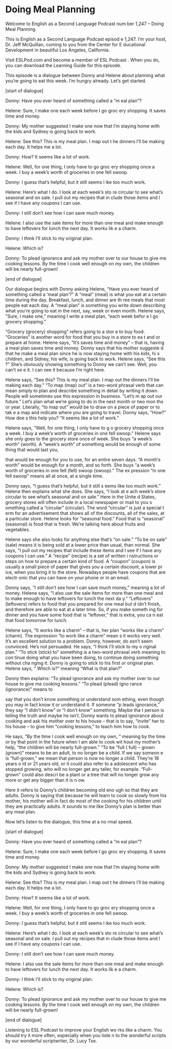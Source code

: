 # Doing Meal Planning

Welcome to English as a Second Language Podcast num ber 1,247 – Doing Meal Planning.

This is English as a Second Language Podcast episod e 1,247. I’m your host, Dr. Jeff McQuillan, coming to you from the Center for E ducational Development in beautiful Los Angeles, California.

Visit ESLPod.com and become a member of ESL Podcast . When you do, you can download the Learning Guide for this episode.

This episode is a dialogue between Donny and Helene  about planning what you’re going to eat this week. I’m hungry already. Let’s get started.

[start of dialogue]

Donny: Have you ever heard of something called a “m eal plan”?

Helene: Sure, I make one each week before I go groc ery shopping. It saves time and money.

Donny: My mother suggested I make one now that I’m staying home with the kids and Sydney is going back to work.

Helene: See this? This is my meal plan. I map out t he dinners I’ll be making each day. It helps me a lot.

Donny: How? It seems like a lot of work.

Helene: Well, for one thing, I only have to go groc ery shopping once a week. I buy a week’s worth of groceries in one fell swoop.

Donny: I guess that’s helpful, but it still seems l ike too much work.

Helene: Here’s what I do. I look at each week’s sto re circular to see what’s seasonal and on sale. I pull out my recipes that in clude those items and I see if I have any coupons I can use.

Donny: I still don’t see how I can save much money.

Helene: I also use the sale items for more than one  meal and make enough to have leftovers for lunch the next day. It works lik e a charm.

Donny: I think I’ll stick to my original plan.

Helene: Which is?

Donny: To plead ignorance and ask my mother over to  our house to give me cooking lessons. By the time I cook well enough on my own, the children will be nearly full-grown!

[end of dialogue]

Our dialogue begins with Donny asking Helene, “Have  you ever heard of something called a ‘meal plan’?” A “meal” (meal) is  what you eat at a certain time during the day. Breakfast, lunch, and dinner are th ree meals that most people eat each day. A “meal plan” is something you write down  describing what you’re going to eat in the next, say, week or even month. Helene says, “Sure, I make one,” meaning I write a meal plan, “each week befor e I go grocery shopping.”

“Grocery (grocery) shopping” refers going to a stor e to buy food. “Groceries” is another word for food that you buy in a store to ea t and or prepare at home. Helene says, “It’s saves time and money” – that is,  having a meal plan saves time and money. Donny says that his mother suggeste d that he make a meal plan since he is now staying home with his kids, hi s children, and Sidney, his wife, is going back to work. Helene says, “See this ?” She’s obviously showing something to Donny we can’t see. Well, you can’t se e it. I can see it because I’m right here.

Helene says, “See this? This is my meal plan. I map  out the dinners I’ll be making each day.” “To map (map) out” is a two-word phrasal verb that can mean simply to plan and describe something in detail by writing it down. People will sometimes use this expression in business. “Let’s m ap out our future.” Let’s plan what we’re going to do in the next month or two mon ths or year. Literally, “to map out” would be to draw on a piece of paper or to tak e a map and indicate where you are going to travel. Donny says, “How?” How doe s this help you? “It seems like a lot of work.”

Helene says, “Well, for one thing, I only have to g o grocery shopping once a week. I buy a week’s worth of groceries in one fell  swoop.” Helene says she only goes to the grocery store once of week. She buys “a  week’s worth” (worth). A “week’s worth” of something would be enough of some thing that would last you,

that would be enough for you to use, for an entire seven days. “A month’s worth” would be enough for a month, and so forth. She buys  “a week’s worth of groceries in one fell (fell) swoop (swoop).” The ex pression “in one fell swoop” means all at once, at a single time.

Donny says, “I guess that’s helpful, but it still s eems like too much work.” Helene then explains what she does. She says, “I look at e ach week’s store circular to see what’s seasonal and on sale.” Here in the Unite d States, grocery stores will often include in a local newspaper or mail to you s omething called a “circular” (circular). The word “circular” is just a special t erm for an advertisement that shows all of the discounts, all of the sales, at a particular store. Helene looks for “seasonal food.” Food that is “seasonal” (seasonal)  is food that is fresh. We’re talking here about fruits and vegetables.

Helene says she also looks for anything else that’s  “on sale.” “To be on sale” (sale) means it is being sold at a lower price than  usual, than normal. She says, “I pull out my recipes that include these items and  I see if I have any coupons I can use.” A “recipe” (recipe) is a set of written i nstructions or steps on how to prepare a certain kind of food. A “coupon” (coupon)  is usually a small piece of paper that gives you a certain discount, a lower pr ice, when you bring it to the store. Nowadays people have coupons that are electr onic that you can have on your phone or in an email.

Donny says, “I still don’t see how I can save much money,” meaning a lot of money. Helene says, “I also use the sale items for more than one meal and to make enough to have leftovers for lunch the next da y.” “Leftovers” (leftovers) refers to food that you prepared for one meal but d idn’t finish, and therefore are able to eat at a later time. So, if you make someth ing for dinner and you have some food that is “leftover,” that is extra, you ca n eat that food tomorrow for lunch.

Helene says, “It works like a charm” – that is, her  plan “works like a charm” (charm). The expression “to work like a charm” mean s it works very well. It’s an excellent solution to a problem. Donny, however, do esn’t seem convinced. He’s not persuaded. He says, “I think I’ll stick to my o riginal plan.” “To stick (stick) to” something is a two-word phrasal verb meaning to con tinue doing what you have been doing, to continue doing something without cha nging it. Donny is going to stick to his first or original plan. Helene says, “ Which is?” meaning “What is that plan?”

Donny then explains: “To plead ignorance and ask my  mother over to our house to give me cooking lessons.” “To plead (plead) igno rance (ignorance)” means to

say that you don’t know something or understand som ething, even though you may in fact know it or understand it. If someone “p leads ignorance,” they say “I didn’t know” or “I don’t know” something. Maybe tha t person is telling the truth and maybe he isn’t. Donny wants to plead ignorance about cooking and ask his mother over to his house – that is to say, “invite”  her to his house – to give him “cooking lessons,” to teach him how to cook.

He says, “By the time I cook well enough on my own, ” meaning by the time or by that point in the future when I am able to cook wit hout my mother’s help, “the children will be nearly full-grown.” “To be “full ( full) – grown (grown)” means to be an adult, to no longer be a child. If we say someon e is “full-grown,” we mean that person is now no longer a child. They’re 18 years o ld or 21 years old, or it could also refer to a adolescent who has stopped growing,  who will no longer get any taller, for example. “Full-grown” could also descri be a plant or a tree that will no longer grow any more or get any bigger than it is n ow.

Here it refers to Donny’s children becoming old eno ugh so that they are adults. Donny is saying that because he will learn to cook so slowly from his mother, his mother will in fact do most of the cooking for his children until they are practically adults. It sounds to me like Donny’s plan is better  than any meal plan.

Now let’s listen to the dialogue, this time at a no rmal speed.

[start of dialogue]

Donny: Have you ever heard of something called a “m eal plan”?

Helene: Sure, I make one each week before I go groc ery shopping. It saves time and money.

Donny: My mother suggested I make one now that I’m staying home with the kids and Sydney is going back to work.

Helene: See this? This is my meal plan. I map out t he dinners I’ll be making each day. It helps me a lot.

Donny: How? It seems like a lot of work.

Helene: Well, for one thing, I only have to go groc ery shopping once a week. I buy a week’s worth of groceries in one fell swoop.

Donny: I guess that’s helpful, but it still seems l ike too much work.

 Helene: Here’s what I do. I look at each week’s sto re circular to see what’s seasonal and on sale. I pull out my recipes that in clude those items and I see if I have any coupons I can use.

Donny: I still don’t see how I can save much money.

Helene: I also use the sale items for more than one  meal and make enough to have leftovers for lunch the next day. It works lik e a charm.

Donny: I think I’ll stick to my original plan.

Helene: Which is?

Donny: To plead ignorance and ask my mother over to  our house to give me cooking lessons. By the time I cook well enough on my own, the children will be nearly full-grown!

[end of dialogue]

Listening to ESL Podcast to improve your English wo rks like a charm. You should try it more often, especially when you liste n to the wonderful scripts by our wonderful scriptwriter, Dr. Lucy Tse.



